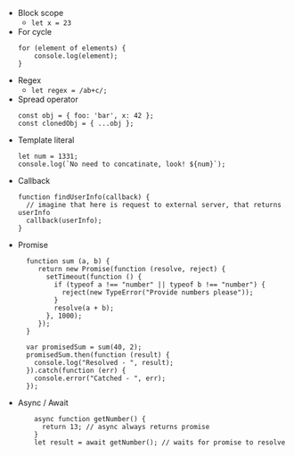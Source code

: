 * Block scope
    * `let x = 23`
* For cycle
    ```
    for (element of elements) {
        console.log(element);
    }
    ```
* Regex
    * `let regex = /ab+c/;`
* Spread operator
    ```
    const obj = { foo: 'bar', x: 42 };
    const clonedObj = { ...obj };
    ```
* Template literal
    ```
    let num = 1331;
    console.log(`No need to concatinate, look! ${num}`);
    ```
* Callback
    ```
    function findUserInfo(callback) {
      // imagine that here is request to external server, that returns userInfo
      callback(userInfo);
    }
    ```
* Promise
    ```
      function sum (a, b) {
         return new Promise(function (resolve, reject) {
           setTimeout(function () {
             if (typeof a !== "number" || typeof b !== "number") {
               reject(new TypeError("Provide numbers please"));
             }
             resolve(a + b);
           }, 1000);
         });
      }
      
      var promisedSum = sum(40, 2);
      promisedSum.then(function (result) {
        console.log("Resolved - ", result);
      }).catch(function (err) {
        console.error("Catched - ", err);
      });
    ```
* Async / Await
    ```
        async function getNumber() {
          return 13; // async always returns promise
        }
        let result = await getNumber(); // waits for promise to resolve
    ```
